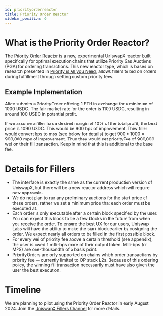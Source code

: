 ```yaml
---
id: priorityorderreactor
title: Priority Order Reactor
sidebar_position: 6
---
```

# What is the Priority Order Reactor?
The [Priority Order Reactor](https://github.com/Uniswap/UniswapX/blob/main/src/reactors/PriorityOrderReactor.sol) is a new, experimental UniswapX reactor built specifically for optimal execution chains that utilize Priority Gas Auctions (PGA) for ordering transactions. This new reactor type, which is based on research presented in [Priority is All you Need](https://www.paradigm.xyz/2024/06/priority-is-all-you-need), allows fillers to bid on orders during fulfillment through setting custom priority fees. 

## Example Implementation
Alice submits a PriorityOrder offering 1 ETH in exchange for a minimum of 1000 USDC. The fair market rate for the order is 1100 USDC, resulting in around 100 USDC in potential profit. 

If we assume a filler has a desired margin of 10% of the total profit, the best price is 1090 USDC. This would be 900 bps of improvement. Thiw filler would convert bps to mps (see below for details) to get 900 * 1000 = 900,000 mps of improvement. Thus they would set priorityFee of 900,000 wei on their fill transaction. Keep in mind that this is additional to the base fee.

# Details for Fillers
- The interface is exactly the same as the current production version of UniswapX, but there will be a new reactor address which will require new approvals.
- We do not plan to run any preliminary auctions for the start price of these orders, rather we set a minimum price that each order must be executed at.
- Each order is only executable after a certain block specified by the user. You can expect this block to be a few blocks in the future from when you receive the order. To ensure the best UX for our users, Uniswap Labs will have the ability to make the start block earlier by cosigning the order. We expect nearly all orders to be filled in the first possible block.
- For every wei of priority fee above a certain threshold (see appendix), the user is owed 1 milli-bps more of their output token. Milli-bps (or MPS) are one-thousandth of a basis point.
- PriorityOrders are only supported on chains which order transactions by priority fee — currently limited to OP stack L2s. Because of this ordering policy, the winning fill transaction necessarily must have also given the user the best execution.

# Timeline
We are planning to pilot using the Priority Order Reactor in early August 2024. Join the [UniswapX Fillers Channel](https://t.me/UniswapXdiscussion) for more details. 
